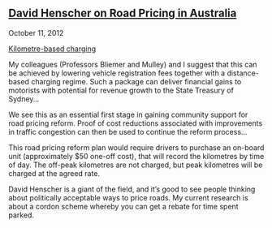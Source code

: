 ## [David Henscher on Road Pricing in Australia](/2012/10/11/david-henscher-on-road-pricing-in-australia/ "David Henscher on Road Pricing in Australia")

October 11, 2012
            

[Kilometre-based charging](http://theconversation.edu.au/to-reduce-congestion-imagine-the-government-charged-by-the-kilometre-10035)

My colleagues (Professors Bliemer and Mulley) and I suggest that this can be achieved by lowering vehicle registration fees together with a distance-based charging regime. Such a package can deliver financial gains to motorists with potential for revenue growth to the State Treasury of Sydney…

We see this as an essential first stage in gaining community support for road pricing reform. Proof of cost reductions associated with improvements in traffic congestion can then be used to continue the reform process…

This road pricing reform plan would require drivers to purchase an on-board unit (approximately $50 one-off cost), that will record the kilometres by time of day. The off-peak kilometres are not charged, but peak kilometres will be charged at the agreed rate.

David Henscher is a giant of the field, and it’s good to see people thinking about politically acceptable ways to price roads. My current research is about a cordon scheme whereby you can get a rebate for time spent parked.

					            